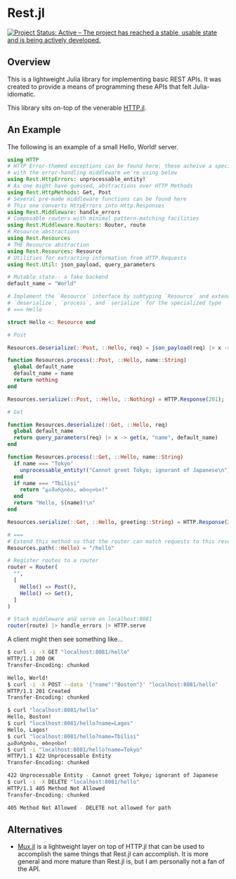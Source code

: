 # Rest.jl

[![Project Status: Active – The project has reached a stable, usable state and is being actively developed.](https://www.repostatus.org/badges/latest/active.svg)](https://www.repostatus.org/#active)

## Overview
This is a lightweight Julia library for implementing basic REST APIs. It was created to provide a means of programming these APIs that felt Julia-idiomatic.

This library sits on-top of the venerable [HTTP.jl](https://github.com/JuliaWeb/HTTP.jl).

## An Example
The following is an example of a small Hello, World! server.

```julia
using HTTP
# HTTP Error-themed exceptions can be found here; these acheive a special synergy
# with the error-handling middleware we're using below
using Rest.HttpErrors: unprocessable_entity!
# As one might have guessed, abstractions over HTTP Methods
using Rest.HttpMethods: Get, Post
# Several pre-made middleware functions can be found here
# This one converts HttpErrors into Http.Responses
using Rest.Middleware: handle_errors
# Composable routers with minimal pattern-matching facilities
using Rest.Middleware.Routers: Router, route
# Resource abstractions
using Rest.Resources
# THE Resource abstraction
using Rest.Resources: Resource
# Utilities for extracting information from HTTP.Requests
using Rest.Util: json_payload, query_parameters

# Mutable state-- a fake backend
default_name = "World"

# Implement the `Resource` interface by subtyping `Resource` and extending
# `deserialize`, `process`, and `serialize` for the specialized type
# === Hello

struct Hello <: Resource end

# Post

Resources.deserialize(::Post, ::Hello, req) = json_payload(req) |> x -> x[:name]

function Resources.process(::Post, ::Hello, name::String)
  global default_name
  default_name = name
  return nothing
end

Resources.serialize(::Post, ::Hello, ::Nothing) = HTTP.Response(201);

# Get

function Resources.deserialize(::Get, ::Hello, req)
  global default_name
  return query_parameters(req) |> x -> get(x, "name", default_name)
end

function Resources.process(::Get, ::Hello, name::String)
  if name === "Tokyo"
    unprocessable_entity!("Cannot greet Tokyo; ignorant of Japanese\n")
  end
  if name === "Tbilisi"
    return "გამარჯობა, თბილისი!"
  end
  return "Hello, $(name)!\n"
end

Resources.serialize(::Get, ::Hello, greeting::String) = HTTP.Response(200, greeting)

# ===
# Extend this method so that the router can match requests to this resource
Resources.path(::Hello) = "/hello"

# Register routes to a router
router = Router(
  "",
  [
    Hello() => Post(), 
    Hello() => Get(),
  ]
)

# Stack middleware and serve on localhost:8081
router(route) |> handle_errors |> HTTP.serve
```

A client might then see something like...
```bash
$ curl -i -X GET "localhost:8081/hello"
HTTP/1.1 200 OK
Transfer-Encoding: chunked

Hello, World!
$ curl -i -X POST --data '{"name":"Boston"}' "localhost:8081/hello"
HTTP/1.1 201 Created
Transfer-Encoding: chunked

$ curl "localhost:8081/hello"
Hello, Boston!
$ curl "localhost:8081/hello?name=Lagos"
Hello, Lagos!
$ curl "localhost:8081/hello?name=Tbilisi"
გამარჯობა, თბილისი!
$ curl -i "localhost:8081/hello?name=Tokyo"
HTTP/1.1 422 Unprocessable Entity
Transfer-Encoding: chunked

422 Unprocessable Entity - Cannot greet Tokyo; ignorant of Japanese
$ curl -i -X DELETE "localhost:8081/hello"
HTTP/1.1 405 Method Not Allowed
Transfer-Encoding: chunked

405 Method Not Allowed - DELETE not allowed for path
```
## Alternatives

- [Mux.jl](https://github.com/JuliaWeb/Mux.jl) is a lightweight layer on top of HTTP.jl that can be used to accomplish the same things that Rest.jl can accomplish. It is more general and more mature than Rest.jl is, but I am personally not a fan of the API.
